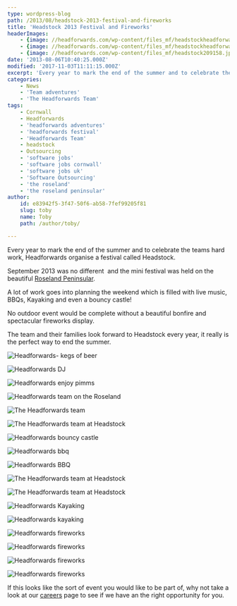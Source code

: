 ```yaml
---
type: wordpress-blog
path: /2013/08/headstock-2013-festival-and-fireworks
title: 'Headstock 2013 Festival and Fireworks'
headerImages:
    - {image: //headforwards.com/wp-content/files_mf/headstockheadforwardsendofsummerfestival.jpg, text: Headstock}
    - {image: //headforwards.com/wp-content/files_mf/headstockheadforwardsfestival.jpg, text: ""}
    - {image: //headforwards.com/wp-content/files_mf/headstock209158.jpg, text: ""}
date: '2013-08-06T10:40:25.000Z'
modified: '2017-11-03T11:11:15.000Z'
excerpt: 'Every year to mark the end of the summer and to celebrate the teams hard work, Headforwards organise a festival called Headstock. September 2013 was no different  and the mini festival was held on the beautiful Roseland Peninsular. A lot of work goes into planning the weekend which is filled with live music, BBQs, Kayaking …'
categories:
    - News
    - 'Team adventures'
    - 'The Headforwards Team'
tags:
    - Cornwall
    - Headforwards
    - 'headforwards adventures'
    - 'headforwards festival'
    - 'Headforwards Team'
    - headstock
    - Outsourcing
    - 'software jobs'
    - 'software jobs cornwall'
    - 'software jobs uk'
    - 'Software Outsourcing'
    - 'the roseland'
    - 'the roseland peninsular'
author:
    id: e83942f5-3f47-50f6-ab58-7fef99205f81
    slug: toby
    name: Toby
    path: /author/toby/

---
```

Every year to mark the end of the summer and to celebrate the teams hard work, Headforwards organise a festival called Headstock.

September 2013 was no different  and the mini festival was held on the beautiful [Roseland Peninsular](http://www.roselandpeninsula.com/).

A lot of work goes into planning the weekend which is filled with live music, BBQs, Kayaking and even a bouncy castle!

No outdoor event would be complete without a beautiful bonfire and spectacular fireworks display.

The team and their families look forward to Headstock every year, it really is the perfect way to end the summer.

<section class="gallery">

![Headforwards- kegs of beer](//headforwards.com/wp-content/uploads/2014/01/Headstock1.jpg)

![Headforwards DJ](//headforwards.com/wp-content/uploads/2014/01/Headstock23.jpg)

![Headforwards enjoy pimms](//headforwards.com/wp-content/uploads/2014/01/Headstock25.jpg)

![Headforwards team on the Roseland ](//headforwards.com/wp-content/uploads/2014/01/Headstock8.jpg)

![The Headforwards team ](//headforwards.com/wp-content/uploads/2014/01/Headstock2.jpg)

![The Headforwards team at Headstock ](//headforwards.com/wp-content/uploads/2014/01/Headstock13.jpg)

![Headforwards bouncy castle ](//headforwards.com/wp-content/uploads/2014/01/Headstock-21.jpg)

![Headforwards bbq](//headforwards.com/wp-content/uploads/2014/01/headstock10.jpg)

![Headforwards BBQ](//headforwards.com/wp-content/uploads/2014/01/Headstock22.jpg)

![The Headforwards team at Headstock ](//headforwards.com/wp-content/uploads/2014/01/Headstock12.jpg)

![The Headforwards team at Headstock ](//headforwards.com/wp-content/uploads/2014/01/Headstock6.jpg)

![Headforwards Kayaking ](//headforwards.com/wp-content/uploads/2014/01/Headstock9.jpg)

![Headforwards kayaking](//headforwards.com/wp-content/uploads/2014/01/Headstock11.jpg)

![Headforwards fireworks](//headforwards.com/wp-content/uploads/2014/01/Headstock14.jpg)

![Headforwards fireworks](//headforwards.com/wp-content/uploads/2014/01/Headstock261.jpg)

![Headforwards fireworks](//headforwards.com/wp-content/uploads/2014/01/Headstock-27.jpg)

![Headforwards fireworks](//headforwards.com/wp-content/uploads/2014/01/Headstock18.jpg)

</section>

If this looks like the sort of event you would like to be part of, why not take a look at our [careers](http://www.headforwards.com/careers/) page to see if we have an the right opportunity for you.
